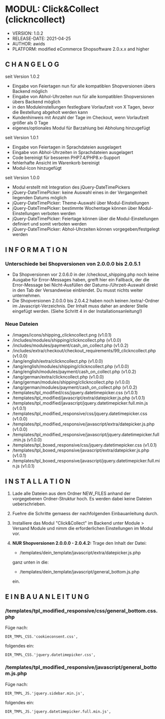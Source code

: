 # MODUL: Click&Collect (clickncollect)

- VERSION: 1.0.2
- RELEASE-DATE: 2021-04-25
- AUTHOR: awids
- PLATFORM: modified eCommerce Shopsoftware 2.0.x.x and higher

## C H A N G E L O G

seit Version 1.0.2
- Eingabe von Feiertagen nun für alle kompatiblen Shopversionen übers Backend möglich
- Eingabe von Abhol-Uhrzeiten nun für alle kompatiblen Shopversionen übers Backend möglich
- in den Moduleinstellungen festlegbare Vorlaufzeit von X Tagen, bevor die Bestellung abgeholt werden kann
- Kundenhinweis mit Anzahl der Tage im Checkout, wenn Vorlaufzeit größer als 0 Tage
- eigenes/optionales Modul für Barzahlung bei Abholung hinzugefügt

seit Version 1.0.1
- Eingabe von Feiertagen in Sprachdateien ausgelagert
- Eingabe von Abhol-Uhrzeiten in Sprachdateien ausgelagert
- Code bereinigt für besseren PHP7.4/PHP8.x-Support
- fehlerhafte Ansicht im Warenkorb bereinigt
- Modul-Icon hinzugefügt

seit Version 1.0.0
- Modul erstellt mit Integration des jQuery-DateTimePickers
- jQuery-DateTimePicker: keine Auswahl eines in der Vergangenheit liegenden Datums möglich
- jQuery-DateTimePicker: Theme-Auswahl über Modul-Einstellungen
- jQuery-DateTimePicker: bestimmte Wochentage können über Modul-Einstellungen verboten werden
- jQuery-DateTimePicker: Feiertage können über die Modul-Einstellungen definiert und somit verboten werden
- jQuery-DateTimePicker: Abhol-Uhrzeiten können vorgegeben/festgelegt werden

## I N F O R M A T I O N 

### Unterschiede bei Shopversionen von 2.0.0.0 bis 2.0.5.1

- Da Shopversionen vor 2.0.6.0 in der /checkout_shipping.php noch keine Ausgabe für Error-Messages haben, greift hier ein Fallback, der die Error-Message bei Nicht-Ausfüllen der Datums-/Uhrzeit-Auswahl direkt in den Tab der Versandweise einblendet. Du musst nichts weiter unternehmen.
- Die Shopversionen 2.0.0.0 bis 2.0.4.2 haben noch keinen /extra/-Ordner im Javascript-Verzeichnis. Der Inhalt muss daher an anderer Stelle eingefügt werden. (Siehe    Schritt 4 in der Installationsanleitung!)


### Neue Dateien

- /images/icons/shipping_clickncollect.png (v1.0.1)
- /includes/modules/shipping/clickncollect.php (v1.0.0)
- /includes/modules/payment/cash_on_collect.php (v1.0.2)
- /includes/extra/checkout/checkout_requirements/99_clickncollect.php (v1.0.0)
- /lang/english/extra/clickncollect.php (v1.0.0)
- /lang/english/modules/shipping/clickncollect.php (v1.0.0)
- /lang/english/modules/payment/cash_on_collect.php (v1.0.2)
- /lang/german/extra/clickncollect.php (v1.0.0)
- /lang/german/modules/shipping/clickncollect.php (v1.0.0)
- /lang/german/modules/payment/cash_on_collect.php (v1.0.2)
- /templates/tpl_modified/css/jquery.datetimepicker.css (v1.0.1)
- /templates/tpl_modified/javascript/extra/datepicker.js.php (v1.0.1)
- /templates/tpl_modified/javascript/jquery.datetimepicker.full.min.js (v1.0.1)
- /templates/tpl_modified_responsive/css/jquery.datetimepicker.css (v1.0.0)
- /templates/tpl_modified_responsive/javascript/extra/datepicker.js.php (v1.0.0)
- /templates/tpl_modified_responsive/javascript/jquery.datetimepicker.full.min.js (v1.0.0)
- /templates/tpl_boxed_responsive/css/jquery.datetimepicker.css (v1.0.1)
- /templates/tpl_boxed_responsive/javascript/extra/datepicker.js.php (v1.0.1)
- /templates/tpl_boxed_responsive/javascript/jquery.datetimepicker.full.min.js (v1.0.1)


## I N S T A L L A T I O N

1. Lade alle Dateien aus dem Ordner NEW_FILES anhand der vorgegebenen Ordner-Struktur hoch. Es werden dabei keine Dateien ueberschrieben.
2. Fuehre die Schritte gemaess der nachfolgenden Einbauanleitung durch.
3. Installiere das Modul "Click&Collect" im Backend unter Module > Versand Module und nimm die erforderlichen Einstellungen im Modul vor.
4. <b>NUR Shopversionen 2.0.0.0 - 2.0.4.2:</b>
   Trage den Inhalt der Datei:
   
   - /templates/dein_template/javascript/extra/datepicker.js.php
   
   ganz unten in die:
   
   - /templates/dein_template/javascript/general_bottom.js.php
   
   ein.


## E I N B A U A N L E I T U N G

### /templates/tpl_modified_responsive/css/general_bottom.css.php

Füge nach:

    DIR_TMPL_CSS.'cookieconsent.css',

folgendes ein:

    DIR_TMPL_CSS.'jquery.datetimepicker.css',


### /templates/tpl_modified_responsive/javascript/general_bottom.js.php

Füge nach:

    DIR_TMPL_JS.'jquery.sidebar.min.js',

folgendes ein:

    DIR_TMPL_JS.'jquery.datetimepicker.full.min.js',
    
